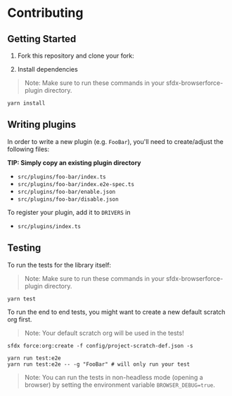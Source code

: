 # Contributing

## Getting Started

1. Fork this repository and clone your fork:

2. Install dependencies

> Note: Make sure to run these commands in your sfdx-browserforce-plugin directory.

```console
yarn install
```

## Writing plugins

In order to write a new plugin (e.g. `FooBar`),
you'll need to create/adjust the following files:

**TIP: Simply copy an existing plugin directory**

- `src/plugins/foo-bar/index.ts`
- `src/plugins/foo-bar/index.e2e-spec.ts`
- `src/plugins/foo-bar/enable.json`
- `src/plugins/foo-bar/disable.json`

To register your plugin, add it to `DRIVERS` in

- `src/plugins/index.ts`

## Testing

To run the tests for the library itself:

> Note: Make sure to run these commands in your sfdx-browserforce-plugin directory.

```console
yarn test
```

To run the end to end tests, you might want to create a new default scratch org first.

> Note: Your default scratch org will be used in the tests!

```console
sfdx force:org:create -f config/project-scratch-def.json -s
```

```console
yarn run test:e2e
yarn run test:e2e -- -g "FooBar" # will only run your test
```

> Note: You can run the tests in non-headless mode (opening a browser) by setting the environment variable `BROWSER_DEBUG=true`.
